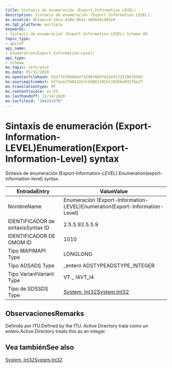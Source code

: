```yaml
---
title: Sintaxis de enumeración (Export-Information-LEVEL)
description: Sintaxis de enumeración (Export-Information-LEVEL).
ms.assetid: 961aeccd-26ca-430d-90a1-d688d4c405e8
ms.tgt_platform: multiple
keywords:
- Sintaxis de enumeración (Export-Information-LEVEL) Schema AD
topic_type:
- apiref
api_name:
- Enumeration(Export-Information-Level)
api_type:
- Schema
ms.topic: reference
ms.date: 05/31/2018
ms.openlocfilehash: 8327fbf9488eef3296f6b4f432e9723210b7b503
ms.sourcegitcommit: b77ace27b0432e7cd3863191b11926be032fbe2f
ms.translationtype: MT
ms.contentlocale: es-ES
ms.lasthandoff: 12/14/2020
ms.locfileid: "104151378"
---
```

# <a name="enumerationexport-information-level-syntax"></a><span data-ttu-id="1e773-104">Sintaxis de enumeración (Export-Information-LEVEL)</span><span class="sxs-lookup"><span data-stu-id="1e773-104">Enumeration(Export-Information-Level) syntax</span></span>

<span data-ttu-id="1e773-105">Sintaxis de enumeración (Export-Information-LEVEL).</span><span class="sxs-lookup"><span data-stu-id="1e773-105">Enumeration(export-information-level) syntax.</span></span>



| <span data-ttu-id="1e773-106">Entrada</span><span class="sxs-lookup"><span data-stu-id="1e773-106">Entry</span></span> | <span data-ttu-id="1e773-107">Value</span><span class="sxs-lookup"><span data-stu-id="1e773-107">Value</span></span> |
|--------------|---------------------------------------------------------------------------|
| <span data-ttu-id="1e773-108">Nombre</span><span class="sxs-lookup"><span data-stu-id="1e773-108">Name</span></span>         | <span data-ttu-id="1e773-109">Enumeración (Export-Information-LEVEL)</span><span class="sxs-lookup"><span data-stu-id="1e773-109">Enumeration(Export-Information-Level)</span></span>                                     |
| <span data-ttu-id="1e773-110">IDENTIFICADOR de sintaxis</span><span class="sxs-lookup"><span data-stu-id="1e773-110">Syntax ID</span></span>    | <span data-ttu-id="1e773-111">2.5.5.9</span><span class="sxs-lookup"><span data-stu-id="1e773-111">2.5.5.9</span></span>                                                                   |
| <span data-ttu-id="1e773-112">IDENTIFICADOR DE OM</span><span class="sxs-lookup"><span data-stu-id="1e773-112">OM ID</span></span>        | <span data-ttu-id="1e773-113">10</span><span class="sxs-lookup"><span data-stu-id="1e773-113">10</span></span>                                                                        |
| <span data-ttu-id="1e773-114">Tipo MAPI</span><span class="sxs-lookup"><span data-stu-id="1e773-114">MAPI Type</span></span>    | <span data-ttu-id="1e773-115">LONG</span><span class="sxs-lookup"><span data-stu-id="1e773-115">LONG</span></span>                                                                      |
| <span data-ttu-id="1e773-116">Tipo ADS</span><span class="sxs-lookup"><span data-stu-id="1e773-116">ADS Type</span></span>     | <span data-ttu-id="1e773-117">\_entero ADSTYPE</span><span class="sxs-lookup"><span data-stu-id="1e773-117">ADSTYPE\_INTEGER</span></span>                                                          |
| <span data-ttu-id="1e773-118">Tipo Variant</span><span class="sxs-lookup"><span data-stu-id="1e773-118">Variant Type</span></span> | <span data-ttu-id="1e773-119">VT \_ I4</span><span class="sxs-lookup"><span data-stu-id="1e773-119">VT\_I4</span></span>                                                                    |
| <span data-ttu-id="1e773-120">Tipo de SDS</span><span class="sxs-lookup"><span data-stu-id="1e773-120">SDS Type</span></span>     | [<span data-ttu-id="1e773-121">System. Int32</span><span class="sxs-lookup"><span data-stu-id="1e773-121">System.Int32</span></span>](/dotnet/api/system.int32) |



## <a name="remarks"></a><span data-ttu-id="1e773-122">Observaciones</span><span class="sxs-lookup"><span data-stu-id="1e773-122">Remarks</span></span>

<span data-ttu-id="1e773-123">Definido por ITU.</span><span class="sxs-lookup"><span data-stu-id="1e773-123">Defined by the ITU.</span></span> <span data-ttu-id="1e773-124">Active Directory trata como un entero.</span><span class="sxs-lookup"><span data-stu-id="1e773-124">Active Directory treats this as an integer.</span></span>

## <a name="see-also"></a><span data-ttu-id="1e773-125">Vea también</span><span class="sxs-lookup"><span data-stu-id="1e773-125">See also</span></span>

<dl> <dt>

[<span data-ttu-id="1e773-126">System. Int32</span><span class="sxs-lookup"><span data-stu-id="1e773-126">System.Int32</span></span>](/dotnet/api/system.int32)
</dt> </dl>

 

 

